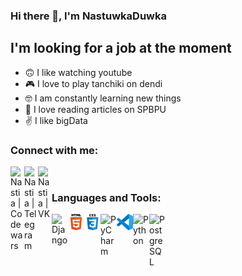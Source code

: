 ### Hi there 👋, I'm NastuwkaDuwka



## I'm looking for a job at the moment
- 🙃 I like watching youtube
- 🎮 I love to play tanchiki on dendi
- 🤓 I am constantly learning new things
- 📘 I love reading articles on SPBPU
- ✌ I like bigData

### Connect with me:

[<img align="left" alt="Nastia | Codewars" width="22px" src="https://cdn4.iconfinder.com/data/icons/logos-brands-5/24/codewars-512.png" />][Codewars]
[<img align="left" alt="Nastia | Telegram" width="22px" src="https://cdn0.iconfinder.com/data/icons/font-awesome-brands-vol-2/512/telegram-512.png" />][Telegram]
[<img align="left" alt="Nastia | VK" width="22px" src="https://cdn.jsdelivr.net/npm/simple-icons@v3/icons/vk.svg" />][vk]

<br />

### Languages and Tools:

<img align="left" alt="Django" width="26px" src="https://office-guru.ru/wp-content/uploads/2021/11/python_django.png" />
<img align="left" alt="HTML5" width="26px" src="https://raw.githubusercontent.com/github/explore/80688e429a7d4ef2fca1e82350fe8e3517d3494d/topics/html/html.png" />
<img align="left" alt="CSS3" width="26px" src="https://raw.githubusercontent.com/github/explore/80688e429a7d4ef2fca1e82350fe8e3517d3494d/topics/css/css.png" />
<img align="left" alt="PyCharm" width="26px" src="https://upload.wikimedia.org/wikipedia/commons/thumb/1/1d/PyCharm_Icon.svg/1200px-PyCharm_Icon.svg.png" />
<img align="left" alt="Visual Studio Code" width="26px" src="https://raw.githubusercontent.com/github/explore/80688e429a7d4ef2fca1e82350fe8e3517d3494d/topics/visual-studio-code/visual-studio-code.png" />
<img align="left" alt="Python" width="26px" src="https://cdn4.iconfinder.com/data/icons/logos-and-brands/512/267_Python_logo-512.png" />
<img align="left" alt="PostgreSQL" width="26px" src="https://img.tehnomaks.ru/img/prod/full/1533641906_3.png" />


<br />
<br />


[Codewars]: https://www.instagram.com/dorofeeva.nastasiia?igsh=c2dqMHN6MXdpbDdk
[Telegram]: https://t.me/dorofeeva18
[vk]: https://vk.com/anastasiadorofeeva18
